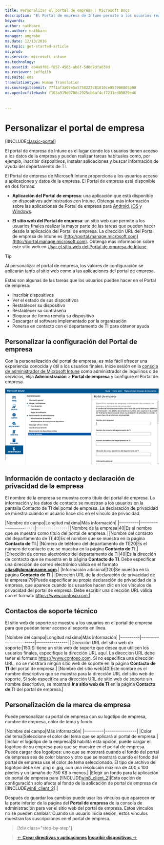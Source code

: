 ```yaml
---
title: Personalizar el portal de empresa | Microsoft Docs
description: "El Portal de empresa de Intune permite a los usuarios realizar tareas comunes como inscribir dispositivos, instalar aplicaciones y encontrar información del departamento de TI."
keywords: 
author: nathbarn
ms.author: nathbarn
manager: angrobe
ms.date: 12/13/2016
ms.topic: get-started-article
ms.prod: 
ms.service: microsoft-intune
ms.technology: 
ms.assetid: eb4a9f01-f857-4563-ab6f-5d0d7dfa659d
ms.reviewer: jeffgilb
ms.suite: ems
translationtype: Human Translation
ms.sourcegitcommit: 77f1af3a07e5a5758227c81010ce853906803b08
ms.openlocfilehash: f103a919d0708c2925cb6af4cf7231ed05029e46


---
```


# <a name="customize-the-company-portal"></a>Personalizar el portal de empresa

[!INCLUDE[classic-portal](../includes/classic-portal.md)]

El portal de empresa de Intune es el lugar donde los usuarios tienen acceso a los datos de la empresa y pueden realizar tareas habituales como, por ejemplo, inscribir dispositivos, instalar aplicaciones y buscar información de ayuda del departamento de TI.

El Portal de empresa de Microsoft Intune proporciona a los usuarios acceso a aplicaciones y datos de la empresa. El Portal de empresa está disponible en dos formas:

-   **Aplicación del Portal de empresa**: una aplicación que está disponible en dispositivos administrados con Intune. Obtenga más información sobre las aplicaciones de Portal de empresa para [Android](/Intune/EndUser/using-your-android-device-with-intune), [iOS](/Intune/EndUser/using-your-iOS-or-macOS-device-with-intune) y [Windows](/Intune/EndUser/using-your-windows-device-with-intune).


- **El sitio web del Portal de empresa**: un sitio web que permite a los usuarios finales realizar la mayor parte de las tareas que pueden hacer desde la aplicación del Portal de empresa. La dirección URL del Portal de empresa de Intune es [http://portal.manage.microsoft.com](http://portal.manage.microsoft.com). Obtenga más información sobre este sitio web en [Usar el sitio web del Portal de empresa de Intune](/Intune/EndUser/using-the-intune-company-portal-website).

> [!TIP]
> Al personalizar el portal de empresa, los valores de configuración se aplicarán tanto al sitio web como a las aplicaciones del portal de empresa.

Estas son algunas de las tareas que los usuarios pueden hacer en el Portal de empresa:

-   Inscribir dispositivos
-   Ver el estado de sus dispositivos
-   Restablecer su dispositivo
-   Restablecer su contraseña
-   Bloquear de forma remota su dispositivo
-   Descargar el software implementado por la organización
-   Ponerse en contacto con el departamento de TI para obtener ayuda

## <a name="customize-company-portal-settings"></a>Personalizar la configuración del Portal de empresa
Con la personalización del portal de empresa, es más fácil ofrecer una experiencia conocida y útil a los usuarios finales. Inicie sesión en la [consola de administrador de Microsoft Intune](https://manage.microsoft.com) como administrador de inquilinos o de servicios, elija **Administración** &gt; **Portal de empresa** y configure el Portal de empresa.

![admin-console-admin-workspace-comp-portal-settings](./media/companyportal.png)

## <a name="company-contact-information-and-privacy-statement"></a>Información de contacto y declaración de privacidad de la empresa
El nombre de la empresa se muestra como título del portal de empresa. La información y los datos de contacto se muestran a los usuarios en la pantalla Contacto de TI del portal de empresa. La declaración de privacidad se muestra cuando el usuario hace clic en el vínculo de privacidad.

|Nombre de campo|Longitud máxima|Más información|
    |----------|------------------------|----------------|
    |Nombre de la empresa|40|Es el nombre que se muestra como título del portal de empresa.|
    |Nombre del contacto del departamento de TI|40|Es el nombre que se muestra en la página **Contacto de TI**.|
    |Número de teléfono del departamento de TI|20|Es el número de contacto que se muestra en la página **Contacto de TI**.|
    |Dirección de correo electrónico del departamento de TI|40|Es la dirección de contacto que se muestra en la página **Contacto de TI**. Debe especificar una dirección de correo electrónico válida en el formato **alias@domainname.com**.|
    |Información adicional|120|Se muestra en la página **Contacto de TI**.|
    |Dirección URL de la declaración de privacidad de la empresa|79|Puede especificar su propia declaración de privacidad de la empresa, que aparece cuando los usuarios hacen clic en los vínculos de privacidad del portal de empresa. Debe escribir una dirección URL válida con el formato https://www.contoso.com.|

## <a name="support-contacts"></a>Contactos de soporte técnico
El sitio web de soporte se muestra a los usuarios en el portal de empresa para que puedan tener acceso al soporte en línea.

|Nombre del campo|Longitud máxima|Más información|
    |----------|------------------------|----------------|
    |Dirección URL del sitio web de soporte:|150|Si tiene un sitio web de soporte que desea que utilicen los usuarios finales, especifique la dirección URL aquí. La dirección URL debe tener el formato https://www.contoso.com. Si no especifica una dirección URL, no se mostrará ningún sitio web de soporte en la página **Contacto de TI** del portal de empresa.|
    |Nombre del sitio web|40|Este nombre es el nombre descriptivo que se muestra para la dirección URL del sitio web de soporte. Si solo especifica una dirección URL de sitio web de soporte sin nombre descriptivo, se mostrará **Ir a sitio web de TI** en la página **Contacto de TI** del portal de empresa.|

## <a name="company-branding-customization"></a>Personalización de la marca de empresa
Puede personalizar su portal de empresa con su logotipo de empresa, nombre de empresa, color de tema y fondo.

|Nombre del campo|Más información|
    |----------|----------------|
    |Color del tema|Seleccione el color del tema que se aplicará al portal de empresa.|
    |Incluir el logotipo de la empresa|Si habilita esta opción, puede cargar el logotipo de su empresa para que se muestre en el portal de empresa. Puede cargar dos logotipos: uno que se mostrará cuando el fondo del portal de empresa sea de color blanco y otro que se mostrará cuando el fondo del portal de empresa use el color de tema seleccionado. El tipo de archivo del logotipo debe ser .png o .jpg, con una resolución máxima de 400 x 100 píxeles y un tamaño de 750 KB o menos.|
    |Elegir un fondo para la aplicación de portal de empresa para [!INCLUDE[win8_client_2](../includes/win8_client_2_md.md)]|Esta opción de configuración solo afecta al fondo de la aplicación de portal de empresa de [!INCLUDE[win8_client_2](../includes/win8_client_2_md.md)].|


Después de guardar los cambios puede usar los vínculos que aparecen en la parte inferior de la página del **Portal de empresa** de la consola de administración para ver el sitio web del portal de empresa. Estos vínculos no se pueden cambiar. Cuando un usuario inicia sesión, estos vínculos muestran las suscripciones en el portal de empresa.

>[!div class="step-by-step"]

>[&larr; **Crear directivas y aplicaciones**](.\start-with-a-paid-subscription-to-microsoft-intune-step-6.md) [**Inscribir dispositivos** &rarr;](.\start-with-a-paid-subscription-to-microsoft-intune-step-8.md)  



<!--HONumber=Jan17_HO1-->


